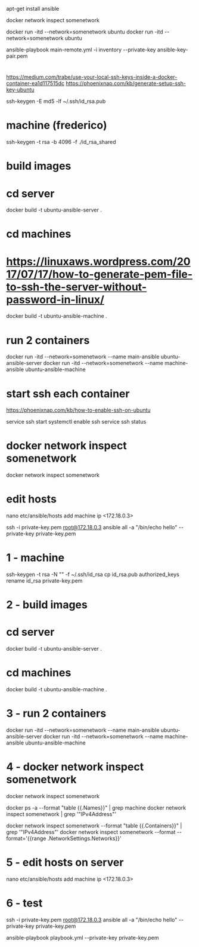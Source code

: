 apt-get install ansible

docker network inspect somenetwork

docker run -itd --network=somenetwork ubuntu
docker run -itd --network=somenetwork ubuntu

ansible-playbook main-remote.yml -i inventory --private-key ansible-key-pair.pem

# 
https://medium.com/trabe/use-your-local-ssh-keys-inside-a-docker-container-ea1d117515dc
https://phoenixnap.com/kb/generate-setup-ssh-key-ubuntu

ssh-keygen -E md5 -lf ~/.ssh/id_rsa.pub

# machine (frederico)
ssh-keygen -t rsa -b 4096 -f ./id_rsa_shared



# build images

# cd server
docker build -t ubuntu-ansible-server .

# cd machines
# https://linuxaws.wordpress.com/2017/07/17/how-to-generate-pem-file-to-ssh-the-server-without-password-in-linux/
docker build -t ubuntu-ansible-machine .

# run 2 containers

docker run -itd --network=somenetwork --name main-ansible ubuntu-ansible-server
docker run -itd --network=somenetwork --name machine-ansible ubuntu-ansible-machine


# start ssh each container
https://phoenixnap.com/kb/how-to-enable-ssh-on-ubuntu

service ssh start
systemctl enable ssh
service ssh status

# docker network inspect somenetwork
docker network inspect somenetwork

# edit hosts
nano etc/ansible/hosts
add machine ip <172.18.0.3>




ssh -i private-key.pem root@172.18.0.3
ansible all -a "/bin/echo hello" --private-key private-key.pem























# 1 - machine
ssh-keygen -t rsa -N "" -f ~/.ssh/id_rsa
cp id_rsa.pub authorized_keys
rename id_rsa private-key.pem

# 2 - build images
# cd server
docker build -t ubuntu-ansible-server .

# cd machines
docker build -t ubuntu-ansible-machine .

# 3 - run 2 containers
docker run -itd --network=somenetwork --name main-ansible ubuntu-ansible-server
docker run -itd --network=somenetwork --name machine-ansible ubuntu-ansible-machine

# 4 - docker network inspect somenetwork
docker network inspect somenetwork

docker ps -a --format "table {{.Names}}" | grep machine
docker network inspect somenetwork | grep '"IPv4Address"'

docker network inspect somenetwork --format "table {{.Containers}}" | grep '"IPv4Address"'
docker network inspect somenetwork --format  --format='{{range .NetworkSettings.Networks}}'

# 5 - edit hosts on server
nano etc/ansible/hosts
add machine ip <172.18.0.3>

# 6 - test
ssh -i private-key.pem root@172.18.0.3
ansible all -a "/bin/echo hello" --private-key private-key.pem

ansible-playbook playbook.yml --private-key private-key.pem